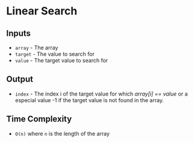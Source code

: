 # Linear Search

## Inputs
* `array` - The array
* `target` - The value to search for
* `value` - The target value to search for

## Output
* `index` - The index i of the target value for which *array[i] == value* or a especial value -1 if the target value is not found in the array.

## Time Complexity
* `O(n)` where `n` is the length of the array
